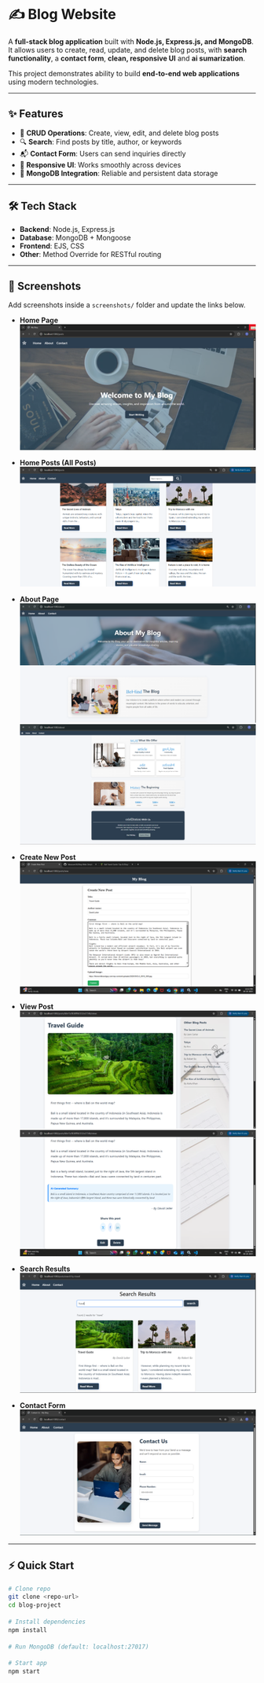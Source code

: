 # ✍️ Blog Website

A **full-stack blog application** built with **Node.js, Express.js, and MongoDB**.  
It allows users to create, read, update, and delete blog posts, with **search functionality**, a **contact form**, **clean, responsive UI** and **ai sumarization**.

This project demonstrates ability to build **end-to-end web applications** using modern technologies.

---

## ✨ Features

- 📝 **CRUD Operations**: Create, view, edit, and delete blog posts
- 🔍 **Search**: Find posts by title, author, or keywords
- 📬 **Contact Form**: Users can send inquiries directly
- 📱 **Responsive UI**: Works smoothly across devices
- 💾 **MongoDB Integration**: Reliable and persistent data storage

---

## 🛠 Tech Stack

- **Backend**: Node.js, Express.js
- **Database**: MongoDB + Mongoose
- **Frontend**: EJS, CSS
- **Other**: Method Override for RESTful routing

---

## 📸 Screenshots

Add screenshots inside a `screenshots/` folder and update the links below.

- **Home Page**  
  ![Home Page](/public/images/home-page.png)

- **Home Posts (All Posts)**  
  ![Home Post Page](/public/images/home-posts.png)

- **About Page**  
  ![New Post](/public/images/about1.png)
  ![New Post](/public/images/about2.png)

- **Create New Post**  
  ![New Post](/public/images/new-post.png)

- **View Post**  
  ![View Post](/public/images/post-view1.png)
  ![View Post - AI Summarize](/public/images/post-view2.png)

- **Search Results**  
  ![Search](/public/images/search.png)

- **Contact Form**  
  ![Contact](/public/images/contact.png)

---

## ⚡ Quick Start

```bash
# Clone repo
git clone <repo-url>
cd blog-project

# Install dependencies
npm install

# Run MongoDB (default: localhost:27017)

# Start app
npm start
```
